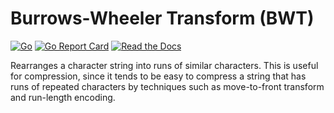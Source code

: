 # Burrows-Wheeler Transform (BWT)

[![Go](https://github.com/rossmerr/bwt/actions/workflows/go.yml/badge.svg)](https://github.com/rossmerr/bwt/actions/workflows/go.yml)
[![Go Report Card](https://goreportcard.com/badge/github.com/rossmerr/bwt)](https://goreportcard.com/report/github.com/rossmerr/bwt)
[![Read the Docs](https://pkg.go.dev/badge/golang.org/x/pkgsite)](https://pkg.go.dev/github.com/rossmerr/bwt)

Rearranges a character string into runs of similar characters. This is useful for compression, since it tends to be easy to compress a string that has runs of repeated characters by techniques such as move-to-front transform and run-length encoding.
